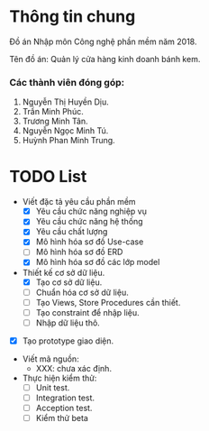 # Thông tin chung

Đồ án Nhập môn Công nghệ phần mềm năm 2018.

Tên đồ án: Quản lý cửa hàng kinh doanh bánh kem.

### Các thành viên đóng góp:

1. Nguyễn Thị Huyền Dịu.
2. Trần Minh Phúc.
3. Trương Minh Tân.
4. Nguyễn Ngọc Minh Tú.
5. Huỳnh Phan Minh Trung.

# TODO List

- Viết đặc tả yêu cầu phần mềm
  - [x] Yêu cầu chức năng nghiệp vụ
  - [x] Yêu cầu chức năng hệ thống
  - [x] Yêu cầu chất lượng
  - [x] Mô hình hóa sơ đồ Use-case
  - [ ] Mô hình hóa sơ đồ ERD
  - [x] Mô hình hóa sơ đồ các lớp model
- Thiết kế cơ sở dữ liệu.
  - [x] Tạo cơ sở dữ liệu.
  - [ ] Chuẩn hóa cơ sở dữ liệu.
  - [ ] Tạo Views, Store Procedures cần thiết.
  - [ ] Tạo constraint để nhập liệu.
  - [ ] Nhập dữ liệu thô.
- [x] Tạo prototype giao diện.
- Viết mã nguồn:
  - XXX: chưa xác định.
- Thực hiện kiểm thử:
  - [ ] Unit test.
  - [ ] Integration test.
  - [ ] Acception test.
  - [ ] Kiểm thử beta
